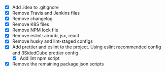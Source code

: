 - [x] Add .idea to .gitignore
- [x] Remove Travis and Jenkins files
- [x] Remove changelog
- [x] Remove K8S files
- [x] Remove NPM lock file
- [x] Remove eslint: airbnb, jsx, react
- [x] Remove husky and lint-staged configs
- [x] Add prettier and eslint to the project. Using eslint recommended config and 3SidedCube prettier config.
    - [x] Add lint npm script
- [x] Remove the remaining package.json scripts
